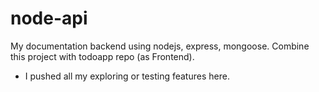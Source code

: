 # node-api
My documentation backend using nodejs, express, mongoose. Combine this project with todoapp repo (as Frontend).
- I pushed all my exploring or testing features here.
